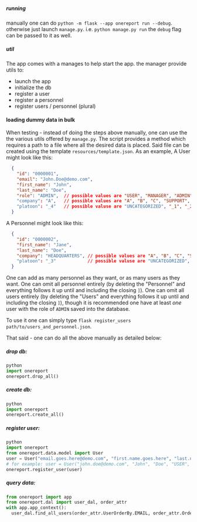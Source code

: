 ##### running
manually one can do `python -m flask --app onereport run --debug`.
otherwise just launch `manage.py`. i.e. `python manage.py run` the `debug` flag can be passed to it as well.

##### util
The app comes with a manages to help start the app. the manager provide utils to:
- launch the app
- initialize the db
- register a user
- register a personnel
- register users / personnel (plural)

#### loading dummy data in bulk
When testing - instead of doing the steps above manually, one can use the the various utils offered by `manage.py`.
The script provides a method which requires a path to a file where all the desired data is placed. Said file can be created using the template `resources/template.json`. As an example, A User might look like this:
```json
  {
    "id": "0000001",
    "email": "John.Doe@demo.com",
    "first_name": "John",
    "last_name": "Doe",
    "role": "ADMIN",  // possible values are "USER", "MANAGER", "ADMIN" as shown in `data/misc.py::Role`. one _should_ have at least one ADMIN 
    "company": "A",   // possible values are "A", "B", "C", "SUPPORT", "HEADQUARTERS" as shown in `data/misc.py::Company`
    "platoon": "_4"   // possible valuse are "UNCATEGORIZED", "_1", "_2", "_3", "_4", "_5", "_6", "_7", "_8", "_9" as shown in `data/misc.py::Platoon`
  }
```

A Personnel might look like this:
```json
  {
    "id": "0000002",
    "first_name": "Jane",
    "last_name": "Doe",
    "company": "HEADQUARTERS", // possible values are "A", "B", "C", "SUPPORT", "HEADQUARTERS" as shown in `data/misc.py::Company`
    "platoon": "_3"            // possible valuse are "UNCATEGORIZED", "_1", "_2", "_3", "_4", "_5", "_6", "_7", "_8", "_9" as shown in `data/misc.py::Platoon`
  } 
```

One can add as many personnel as they want, or as many users as they want.
One can omit all personnel entirely (by deleting the "Personnel" and everything follows it up until and including the closing `]`).
One can omit all users entirely (by deleting the "Users" and everything follows it up until and including the closing `]`), though it is recommended one have at least _one_ user with the role of `ADMIN` saved into the database.

To use it one can simply type `flask register_users path/to/users_and_personnel.json`.

That said - one can do all the above manually as detailed below:

##### drop db:
```py
python
import onereport
onereport.drop_all()
```

##### create db:
```py
python
import onereport
onereport.create_all()
```

##### register user:
```py
python
import onereport
from onereport.data.model import User
user = User("email.goes.here@demo.com", "first.name.goes.here", "last.name.goes.here", "role.name", "company.name")
# for example: user = User("john.doe@demo.com", "John", "Doe", "USER", "SUPPORT")
onereport.register_user(user)
```

##### query data:
```py
from onereport import app
from onereport.dal import user_dal, order_attr
with app.app_context():
  user_dal.find_all_users(order_attr.UserOrderBy.EMAIL, order_attr.Order.ASC)
```